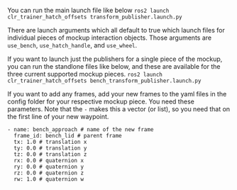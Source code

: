 You can run the main launch file like below
```ros2 launch clr_trainer_hatch_offsets transform_publisher.launch.py```

There are launch arguments which all default to true which launch files for individual pieces of mockup interaction objects. Those arguments are `use_bench`, `use_hatch_handle`, and `use_wheel`.

If you want to launch just the publishers for a single piece of the mockup, you can run the standlone files like below, and these are available for the three current supported mockup pieces.
```ros2 launch clr_trainer_hatch_offsets bench_transform_publisher.launch.py```

If you want to add any frames, add your new frames to the yaml files in the config folder for your respective mockup piece. You need these parameters. Note that the `-` makes this a vector (or list), so you need that on the first line of your new waypoint.

```
- name: bench_approach # name of the new frame
  frame_id: bench_lid # parent frame
  tx: 1.0 # translation x
  ty: 0.0 # translation y
  tz: 0.0 # translation z
  rx: 0.0 # quaternion x
  ry: 0.0 # quaternion y
  rz: 0.0 # quaternion z
  rw: 1.0 # quaternion w
```
